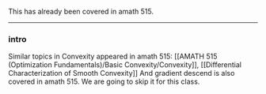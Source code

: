This has already been covered in amath 515. 

---

### **intro**

 Similar topics in Convexity appeared in amath 515: [[AMATH 515 (Optimization Fundamentals)/Basic Convexity/Convexity]], [[Differential Characterization of Smooth Convexity]]
 And gradient descend is also covered in amath 515.  We are going to skip it for this class. 